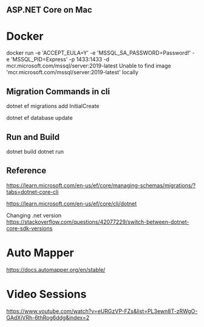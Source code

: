 ## ASP.NET Core on Mac 

# Docker 

docker run -e 'ACCEPT_EULA=Y' -e 'MSSQL_SA_PASSWORD=Password!' -e 'MSSQL_PID=Express' -p 1433:1433 -d mcr.microsoft.com/mssql/server:2019-latest
Unable to find image 'mcr.microsoft.com/mssql/server:2019-latest' locally


## Migration Commands in cli

dotnet ef migrations add InitialCreate

dotnet ef database update


## Run and Build 

dotnet build 
dotnet run



## Reference 
https://learn.microsoft.com/en-us/ef/core/managing-schemas/migrations/?tabs=dotnet-core-cli

https://learn.microsoft.com/en-us/ef/core/cli/dotnet

Changing .net version 
https://stackoverflow.com/questions/42077229/switch-between-dotnet-core-sdk-versions


# Auto Mapper 

https://docs.automapper.org/en/stable/


# Video Sessions

 https://www.youtube.com/watch?v=eURGzVP-FZs&list=PL3ewn8T-zRWgO-GAdXjVRh-6thRog6ddg&index=2

 

